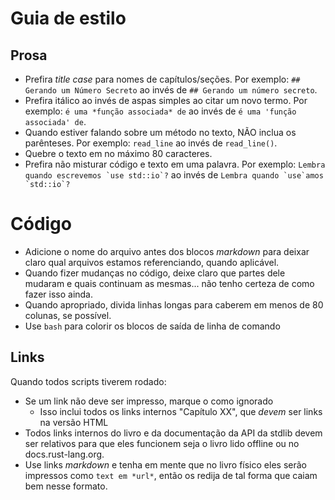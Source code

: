 <!--
# Style Guide

## Prose

* Prefer title case for chapter/section headings, ex: `## Generating a Secret
  Number` rather than `## Generating a secret number`.
* Prefer italics over single quotes when calling out a term, ex: `is an
  *associated function* of` rather than `is an ‘associated function’ of`.
* When talking about a method in prose, DO NOT include the parentheses, ex:
  `read_line` rather than `read_line()`.
* Hard wrap at 80 chars
* Prefer not mixing code and not-code in one word, ex: ``Remember when we wrote
  `use std::io`?`` rather than ``Remember when we `use`d `std::io`?``
-->

# Guia de estilo

## Prosa

* Prefira _title case_ para nomes de capítulos/seções. Por exemplo: `## Gerando
  um Número Secreto` ao invés de `## Gerando um número secreto`.
* Prefira itálico ao invés de aspas simples ao citar um novo termo. Por
  exemplo: `é uma *função associada* de` ao invés de `é uma 'função
  associada' de`.
* Quando estiver falando sobre um método no texto, NÃO inclua os parênteses.
  Por exemplo: `read_line` ao invés de `read_line()`.
* Quebre o texto em no máximo 80 caracteres.
* Prefira não misturar código e texto em uma palavra. Por exemplo: ``Lembra
  quando escrevemos `use std::io`?`` ao invés de ``Lembra quando `use`amos
  `std::io`?``

<!--
## Code

* Add the file name before markdown blocks to make it clear which file we're
  talking about, when applicable.
* When making changes to code, make it clear which parts of the code changed
  and which stayed the same... not sure how to do this yet
* Split up long lines as appropriate to keep them under 80 chars if possible
* Use `bash` syntax highlighting for command line output code blocks
-->

# Código

* Adicione o nome do arquivo antes dos blocos _markdown_ para deixar claro qual
  arquivos estamos referenciando, quando aplicável.
* Quando fizer mudanças no código, deixe claro que partes dele mudaram e quais
  continuam as mesmas... não tenho certeza de como fazer isso ainda.
* Quando apropriado, divida linhas longas para caberem em menos de 80 colunas,
  se possível.
* Use `bash` para colorir os blocos de saída de linha de comando

<!--
## Links

Once all the scripts are done:

* If a link shouldn't be printed, mark it to be ignored
  * This includes all "Chapter XX" intra-book links, which *should* be links
    for the HTML version
* Make intra-book links and stdlib API doc links relative so they work whether
  the book is read offline or on docs.rust-lang.org
* Use markdown links and keep in mind that they will be changed into `text at
  *url*` in print, so word them in a way that it reads well in that format
-->

## Links

Quando todos scripts tiverem rodado:

* Se um link não deve ser impresso, marque o como ignorado
  * Isso inclui todos os links internos "Capítulo XX", que *devem* ser links
    na versão HTML
* Todos links internos do livro e da documentação da API da stdlib devem ser
  relativos para que eles funcionem seja o livro lido offline ou no docs.rust-lang.org.
* Use links _markdown_ e tenha em mente que no livro físico eles serão impressos
  como `text em *url*`, então os redija de tal forma que caiam bem nesse formato.

